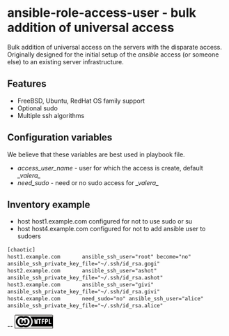 ansible-role-access-user - bulk addition of universal access
============================================================

Bulk addition of universal access on the servers with the disparate access. Originally designed for the initial setup of the _ansible_ access (or someone else) to an existing server infrastructure.

Features
--------

* FreeBSD, Ubuntu, RedHat OS family support
* Optional sudo
* Multiple ssh algorithms

Configuration variables
-----------------------

We believe that these variables are best used in playbook file.

* *access_user_name* - user for which the access is create, default _\_valera\__
* *need_sudo* - need or no sudo access for _\_valera\__

Inventory example
-----------------

* host host1.example.com configured for not to use sudo or su
* host host4.example.com configured for not to add ansible user to sudoers

```
[chaotic]
host1.example.com       ansible_ssh_user="root" become="no" ansible_ssh_private_key_file="~/.ssh/id_rsa.gogi"
host2.example.com       ansible_ssh_user="ashot" ansible_ssh_private_key_file="~/.ssh/id_rsa.ashot"
host3.example.com       ansible_ssh_user="givi" ansible_ssh_private_key_file="~/.ssh/id_rsa.givi"
host4.example.com       need_sudo="no" ansible_ssh_user="alice" ansible_ssh_private_key_file="~/.ssh/id_rsa.alice"
```

--
[![LICENSE WTFPL](wtfpl-badge-1.png)](LICENSE)

